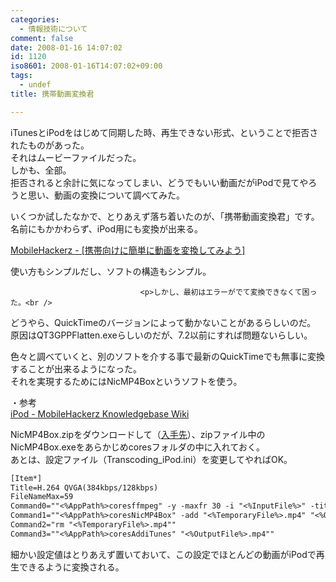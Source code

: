 ```yaml
---
categories:
  - 情報技術について
comment: false
date: 2008-01-16 14:07:02
id: 1120
iso8601: 2008-01-16T14:07:02+09:00
tags:
  - undef
title: 携帯動画変換君

---
```


<div class="entry-body">
                                 <p>iTunesとiPodをはじめて同期した時、再生できない形式、ということで拒否されたものがあった。<br />
それはムービーファイルだった。<br />
しかも、全部。<br />
拒否されると余計に気になってしまい、どうでもいい動画だがiPodで見てやろうと思い、動画の変換について調べてみた。</p>

<p>いくつか試したなかで、とりあえず落ち着いたのが、「携帯動画変換君」です。<br />
名前にもかかわらず、iPod用にも変換が出来る。</p>

<p><a href="http://mobilehackerz.jp/contents/3GPConv">MobileHackerz - [携帯向けに簡単に動画を変換してみよう]</a></p>

<p>使い方もシンプルだし、ソフトの構造もシンプル。<br /></p>
                              
                                 <p>しかし、最初はエラーがでて変換できなくて困った。<br />
どうやら、QuickTimeのバージョンによって動かないことがあるらしいのだ。<br />
原因はQT3GPPFlatten.exeらしいのだが、7.2以前にすれば問題ないらしい。</p>

<p>色々と調べていくと、別のソフトを介する事で最新のQuickTimeでも無事に変換することが出来るようになった。<br />
それを実現するためにはNicMP4Boxというソフトを使う。</p>

<p>・参考<br /><a href="http://mobilehackerz.jp/archive/wiki/index.php?cmd=read&amp;page=iPod">iPod - MobileHackerz Knowledgebase Wiki</a></p>

<p>NicMP4Box.zipをダウンロードして（<a href="http://nic.dnsalias.com/">入手先</a>）、zipファイル中のNicMP4Box.exeをあらかじめcoresフォルダの中に入れておく。<br />
あとは、設定ファイル（Transcoding_iPod.ini）を変更してやればOK。</p>

```default
[Item*]
Title=H.264 QVGA(384kbps/128kbps)
FileNameMax=59
Command0=""<%AppPath%>coresffmpeg" -y -maxfr 30 -i "<%InputFile%>" -title "<%Title%>" -bitexact -hq -vcodec h264 -vprofile baseline -vlevel 30 -fixaspect -s 320x240 -b 384 -maxrate 700 -qmin 18 -qmax 51 -bufsize 1024 -g 250 -acodec aac -ac 2 -ar 48000 -ab 64 "<%TemporaryFile%>.mp4""
Command1=""<%AppPath%>coresNicMP4Box" -add "<%TemporaryFile%>.mp4" "<%OutputFile%>.mp4""
Command2="rm "<%TemporaryFile%>.mp4""
Command3=""<%AppPath%>coresAddiTunes" "<%OutputFile%>.mp4""
```

<p>細かい設定値はとりあえず置いておいて、この設定でほとんどの動画がiPodで再生できるように変換される。<br /></p>
                              </div>
    	